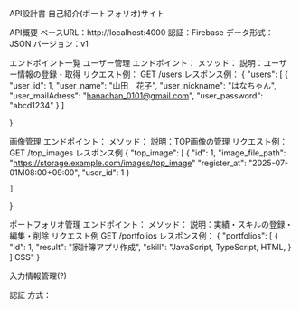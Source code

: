 API設計書
自己紹介(ポートフォリオ)サイト


API概要
ベースURL：http://localhost:4000
認証：Firebase
データ形式：JSON
バージョン：v1

エンドポイント一覧
ユーザー管理
エンドポイント：
メソッド：
説明：ユーザー情報の登録・取得
リクエスト例：
GET /users
レスポンス例：
{
    "users": [
        {
            "user_id": 1,
            "user_name": "山田　花子",
            "user_nickname": "はなちゃん",
            "user_mailAdress": "hanachan_0101@gmail.com",
            "user_password": "abcd1234"
        }
    ]
    
}

画像管理
エンドポイント：
メソッド：
説明：TOP画像の管理
リクエスト例：
GET /top_images
レスポンス例
{
    "top_image": [
        {
            "id": 1,
            "image_file_path": "https://storage.example.com/images/top_image"
            "register_at": "2025-07-01M08:00+09:00",
            "user_id": 1
        }
        
    ]
}

ポートフォリオ管理
エンドポイント：
メソッド：
説明：実績・スキルの登録・編集・削除
リクエスト例
GET /portfolios
レスポンス例：
{
    "portfolios": [
        {
            "id": 1,
            "result": "家計簿アプリ作成",
            "skill": "JavaScript, TypeScript, HTML, 
        }
    ]
    CSS"
}

入力情報管理(?)



認証
方式：
